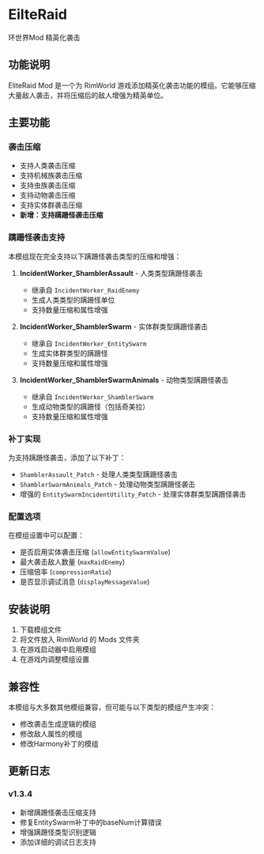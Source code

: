 # EilteRaid
环世界Mod   精英化袭击

## 功能说明

EliteRaid Mod 是一个为 RimWorld 游戏添加精英化袭击功能的模组。它能够压缩大量敌人袭击，并将压缩后的敌人增强为精英单位。

## 主要功能

### 袭击压缩
- 支持人类袭击压缩
- 支持机械族袭击压缩
- 支持虫族袭击压缩
- 支持动物袭击压缩
- 支持实体群袭击压缩
- **新增：支持蹒跚怪袭击压缩**

### 蹒跚怪袭击支持

本模组现在完全支持以下蹒跚怪袭击类型的压缩和增强：

1. **IncidentWorker_ShamblerAssault** - 人类类型蹒跚怪袭击
   - 继承自 `IncidentWorker_RaidEnemy`
   - 生成人类类型的蹒跚怪单位
   - 支持数量压缩和属性增强

2. **IncidentWorker_ShamblerSwarm** - 实体群类型蹒跚怪袭击
   - 继承自 `IncidentWorker_EntitySwarm`
   - 生成实体群类型的蹒跚怪
   - 支持数量压缩和属性增强

3. **IncidentWorker_ShamblerSwarmAnimals** - 动物类型蹒跚怪袭击
   - 继承自 `IncidentWorker_ShamblerSwarm`
   - 生成动物类型的蹒跚怪（包括奇美拉）
   - 支持数量压缩和属性增强

### 补丁实现

为支持蹒跚怪袭击，添加了以下补丁：

- `ShamblerAssault_Patch` - 处理人类类型蹒跚怪袭击
- `ShamblerSwarmAnimals_Patch` - 处理动物类型蹒跚怪袭击
- 增强的 `EntitySwarmIncidentUtility_Patch` - 处理实体群类型蹒跚怪袭击

### 配置选项

在模组设置中可以配置：
- 是否启用实体袭击压缩 (`allowEntitySwarmValue`)
- 最大袭击敌人数量 (`maxRaidEnemy`)
- 压缩倍率 (`compressionRatio`)
- 是否显示调试消息 (`displayMessageValue`)

## 安装说明

1. 下载模组文件
2. 将文件放入 RimWorld 的 Mods 文件夹
3. 在游戏启动器中启用模组
4. 在游戏内调整模组设置

## 兼容性

本模组与大多数其他模组兼容，但可能与以下类型的模组产生冲突：
- 修改袭击生成逻辑的模组
- 修改敌人属性的模组
- 修改Harmony补丁的模组

## 更新日志

### v1.3.4
- 新增蹒跚怪袭击压缩支持
- 修复EntitySwarm补丁中的baseNum计算错误
- 增强蹒跚怪类型识别逻辑
- 添加详细的调试日志支持
